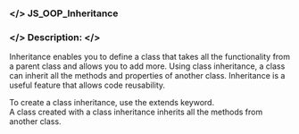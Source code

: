 ### </> JS_OOP_Inheritance

### </> Description: </>
Inheritance enables you to define a class that takes all the functionality from a parent class and allows you to add more. Using class inheritance, a class can inherit all the methods and properties of another class. Inheritance is a useful feature that allows code reusability. </br>

To create a class inheritance, use the extends keyword.</br>
A class created with a class inheritance inherits all the methods from another class.
